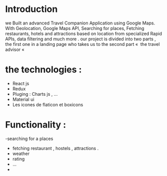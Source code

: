 # Introduction

we Built an advanced Travel Companion Application using Google Maps. With Geolocation, Google
Maps API, Searching for places, Fetching restaurants, hotels and attractions based on location from
specialized Rapid APIs, data filtering and much more .
our project is divided into two parts , the first one in a landing page who takes us to the second part
«  the travel advisor « 

# the technologies :
- React js
- Redux
- Pluging : Charts js , …
- Material ui
- Les icones de flaticon et boxicons

# Functionality :
-searching for a places
- fetching restaurant , hostels , attractions .
- weather
- rating
- …
- 

